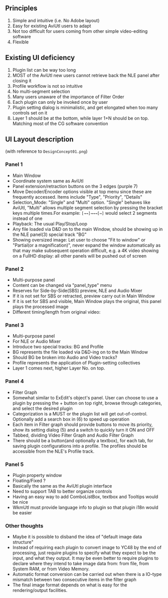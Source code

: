 ## Principles
1. Simple and intuitive (i.e. No Adobe layout)
2. Easy for existing AviUtl users to adapt
3. Not too difficult for users coming from other simple video-editing software
4. Flexible

## Existing UI deficiency
1. Plugin list can be way too long
2. MOST of the AviUtl new users cannot retrieve back the NLE panel after closing it
3. Profile workflow is not so intuitive
4. No multi-segment selection
5. Many users unaware of the importance of Filter Order
6. Each plugin can only be invoked once by user
7. Plugin setting dialog is minimalistic, and get elongated when too many controls set on it
8. Layer 1 should be at the bottom, while layer 1+N should be on top. Matching most of the CG software convention

## UI Layout description
(with reference to ``DesignConcept01.png``)

### Panel 1
* Main Window
* Coordinate system same as AviUtl
* Panel extension/retraction buttons on the 3 edges (purple 7)
* Move Decoder/Encoder options visible at top menu since these are frequently accessed. Items include "Type", "Priority", "Details"
* Selection_Mode: "Single" and "Multi" option. "Single" behaves like AviUtl, "Multi" allows multiple segment selection by pressing the bracket keys multiple times.For example: ``[→→]→→→[→]`` would select 2 segments instead of one
* Playback: The usual Play/Stop/Loop
* Any file loaded via D&D on to the main Window, should be showing up in the NLE panel(3) special track "BG"
* Showing oversized image: Let user to choose "Fit to window" or "Partial(or a magnification)", never expand the window automatically as that may make subsequent operation difficult, e.g. a 4K video showing on a FullHD display: all other panels will be pushed out of screen

### Panel 2
* Multi-purpose panel
* Content can be changed via "panel_type" menu
* Reserves for Side-by-Side(SBS) preview, NLE and Audio Mixer
* If it is not set for SBS or retracted, preview carry out in Main Window
* If it is set for SBS and visible, Main Window plays the original, this panel plays the processed image
* Different timing/length from original video: <To be discuss>

### Panel 3
* Multi-purpose panel
* For NLE or Audio Mixer
* Introduce two special tracks: BG and Profile
* BG represents the file loaded via D&D-ing on to the Main Window
* Should BG be broken into Audio and Video tracks? <To be discuss>
* Profile represents the application of Plugin-setting collectives
* Layer 1 comes next, higher Layer No. on top.

### Panel 4
* Filter Graph
* Somewhat similar to ExEdit's object's panel. User can choose to use a plugin by pressing the + button on top right, browse through categories, and select the desired plugin
* Categorization is a MUST or the plugin list will get out-of-control. Optionally add a search box in (6) to speed up operation
* Each item in Filter graph should provide buttons to move its priority, show its setting dialog (5) and a switch to quickly turn it ON and OFF
* Tabbed, dividing Video Filter Graph and Audio Filter Graph
* There should be a button(and optionally a textbox), for each tab, for saving plugin configurations into a profile. The profiles should be accessible from the NLE's Profile track.

### Panel 5
* Plugin property window
* Floating/Fixed ? <To be discuss>
* Basically the same as the AviUtl plugin interface
* Need to support TAB to better organize controls
* Having an easy way to add ComboListBox, textbox and Tooltips would be nice
* WkmUtl must provide language info to plugin so that plugin i18n would be easier

### Other thoughts
* Maybe it is possible to disband the idea of "default image data structure"
* Instead of requiring each plugin to convert image to YC48 by the end of processing, just require plugins to specify what they expect to be the input, and what they output. It may be even better to require plugins to declare where they intend to take image data from: from file, from System RAM, or from Video Memory.
* Automatic format conversion can be carried out when there is a IO-type mismatch between two consecutive items in the filter graph
* The final image format depends on what is easy for the rendering/output facilities.
